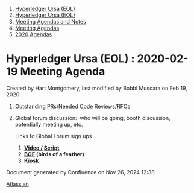 1. [Hyperledger Ursa (EOL)](index.html)
2. [Hyperledger Ursa (EOL)](19595269.html)
3. [Meeting Agendas and Notes](Meeting-Agendas-and-Notes_19603313.html)
4. [Meeting Agendas](Meeting-Agendas_19603319.html)
5. [2020 Agendas](2020-Agendas_19611908.html)

# Hyperledger Ursa (EOL) : 2020-02-19 Meeting Agenda

Created by Hart Montgomery, last modified by Bobbi Muscara on Feb 19, 2020

1. Outstanding PRs/Needed Code Reviews/RFCs
2. Global forum discussion:  who will be going, booth discussion, potentially meeting up, etc. 
   
   Links to Global Forum sign ups   
   
   1. **[Video /](https://lf-hyperledger.atlassian.net/wiki/display/HGF/Video+Recording+Sign+ups) [Script](https://lf-hyperledger.atlassian.net/wiki/display/VID/Scripts)**
   2. **[BOF](https://lf-hyperledger.atlassian.net/wiki/display/HGF/BOF+tables) (birds of a feather)**
   3. [**Kiosk**](https://lf-hyperledger.atlassian.net/wiki/display/HGF/Special+Interest+Group+Kiosk)

Document generated by Confluence on Nov 26, 2024 12:38

[Atlassian](http://www.atlassian.com/)
